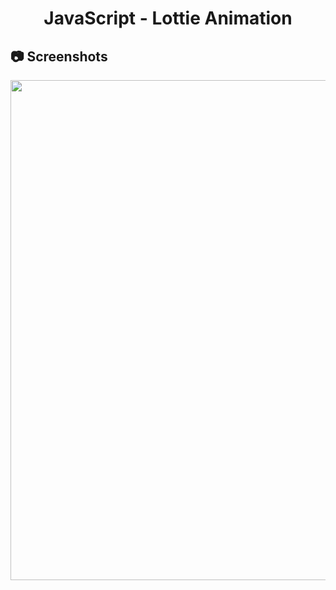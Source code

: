 <h1 align="center">
   JavaScript - Lottie Animation
</h1>

<h2>
📷 Screenshots
</h2>

<p align="center">
  <img src="https://github.com/ozkannbuyuk/js-exercises/assets/111967202/cb004e0d-a08c-4fc3-af1d-3ca1fbdd3557" width="800" />
</p>
